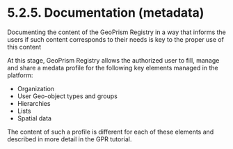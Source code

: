 # 5.2.5. Documentation (metadata)

Documenting the content of the GeoPrism Registry in a way that informs the users if such content corresponds to their needs is key to the proper use of this content

At this stage, GeoPrism Registry allows the authorized user to fill, manage and share a medata profile for the following key elements managed in the platform:

* Organization
* User Geo-object types and groups
* Hierarchies
* Lists
* Spatial data

The content of such a profile is different for each of these elements and described in more detail in the GPR tutorial.
